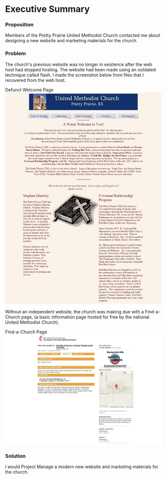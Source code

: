 # Executive Summary

### Proposition

Members of the Pretty Prairie United Methodist Church contacted me about designing a new website and marketing materials for the church. 

### Problem
The church's previous website was no longer in existence after the web host had stopped hosting. The website had been made using an outdated technique called flash. I made the screenshot below from files that I recovered from the web host.  

Defunct Welcome Page
![](images/old-website-welcome-page.jpg)

Without an independent website, the church was making due with a Find-a-Church page, (a basic information page hosted for free by the national United Methodist Church).

Find-a-Church Page
![](images/find-a-church-about-us.jpg)

### Solution

I would Project Manage a modern new website and marketing materials for the church.

